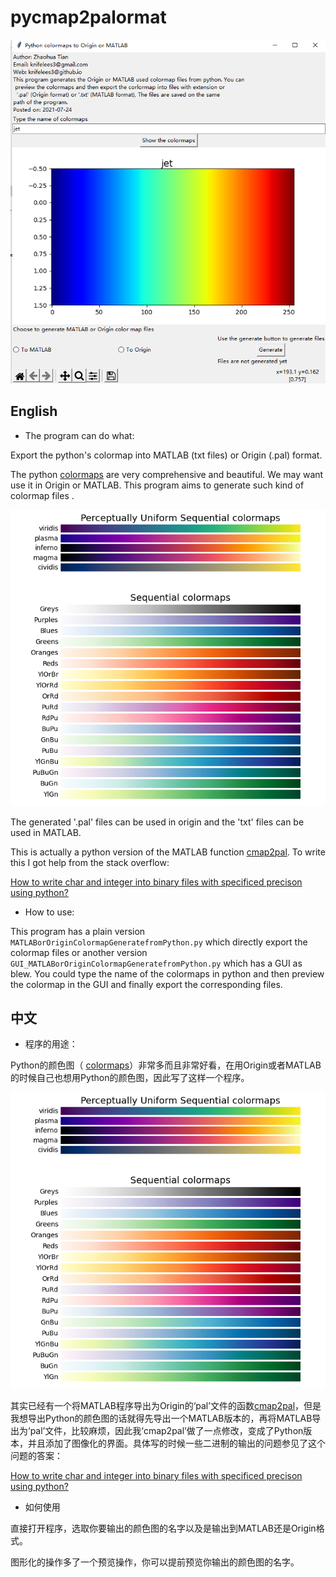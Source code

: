 # pycmap2palormat

![image-20210724211211555](https://raw.githubusercontent.com/knifelees3/pycmap2palormat/main/image-20210724211211555.png)

## English 

* The program can do what: 

Export the python's colormap into MATLAB (txt files) or Origin (.pal) format. 

The python [colormaps](https://matplotlib.org/stable/tutorials/colors/colormaps.html) are very comprehensive and beautiful. We may want use it in Origin or MATLAB. This program aims to generate such kind of colormap files .

![](https://raw.githubusercontent.com/knifelees3/pycmap2palormat/main/Snipaste_20210724213844.png)

The generated '.pal' files can be used in origin and the 'txt' files can be used in MATLAB.

This is actually a python version of the MATLAB function [cmap2pal](https://www.mathworks.com/matlabcentral/fileexchange/43114-cmap2pal-convert-matlab-colormap-to-binary-pal-format). To write this I got help from the stack overflow:

[How to write char and integer into binary files with specificed precison using python?](https://stackoverflow.com/questions/68506574/how-to-write-char-and-integer-into-binary-files-with-specificed-precison-using-p)

* How to use:

This program has a plain version `MATLABorOriginColormapGeneratefromPython.py` which directly export the colormap files or another version `GUI_MATLABorOriginColormapGeneratefromPython.py` which has a GUI as blew. You could type  the name of the colormaps in python and then preview the colormap in the GUI and finally export the corresponding files.



## 中文

* 程序的用途：

Python的颜色图（ [colormaps](https://matplotlib.org/stable/tutorials/colors/colormaps.html)）非常多而且非常好看，在用Origin或者MATLAB的时候自己也想用Python的颜色图，因此写了这样一个程序。

![](https://raw.githubusercontent.com/knifelees3/pycmap2palormat/main/Snipaste_20210724213844.png)

其实已经有一个将MATLAB程序导出为Origin的‘pal’文件的函数[cmap2pal](https://www.mathworks.com/matlabcentral/fileexchange/43114-cmap2pal-convert-matlab-colormap-to-binary-pal-format)，但是我想导出Python的颜色图的话就得先导出一个MATLAB版本的，再将MATLAB导出为‘pal’文件，比较麻烦，因此我‘cmap2pal’做了一点修改，变成了Python版本，并且添加了图像化的界面。具体写的时候一些二进制的输出的问题参见了这个问题的答案：

[How to write char and integer into binary files with specificed precison using python?](https://stackoverflow.com/questions/68506574/how-to-write-char-and-integer-into-binary-files-with-specificed-precison-using-p)

* 如何使用

直接打开程序，选取你要输出的颜色图的名字以及是输出到MATLAB还是Origin格式。

图形化的操作多了一个预览操作，你可以提前预览你输出的颜色图的名字。









